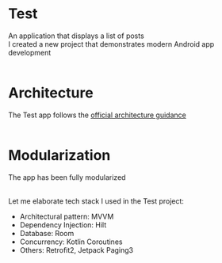# Test
An application that displays a list of posts <br/>
I created a new project that demonstrates modern Android app development <br/><br/>


# Architecture
The Test app follows the [official architecture guidance](https://developer.android.com/topic/architecture) <br/><br/>


# Modularization
The app has been fully modularized <br/><br/>


Let me elaborate tech stack I used in the Test project:
* Architectural pattern: MVVM
* Dependency Injection: Hilt
* Database: Room
* Concurrency: Kotlin Coroutines
* Others: Retrofit2, Jetpack Paging3
